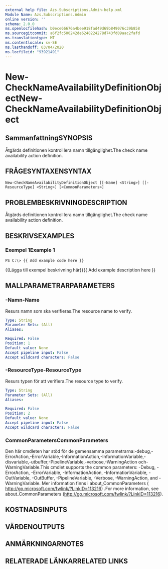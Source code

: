 ```yaml
---
external help file: Azs.Subscriptions.Admin-help.xml
Module Name: Azs.Subscriptions.Admin
online version: ''
schema: 2.0.0
ms.openlocfilehash: b0ece66676a4bee918fad49d69b849076c39b858
ms.sourcegitcommit: a6f2fc500242de6248224278d743fd09aac2fafd
ms.translationtype: MT
ms.contentlocale: sv-SE
ms.lasthandoff: 03/04/2020
ms.locfileid: "93921491"
---
```

# <span data-ttu-id="137b9-101">New-CheckNameAvailabilityDefinitionObject</span><span class="sxs-lookup"><span data-stu-id="137b9-101">New-CheckNameAvailabilityDefinitionObject</span></span>

## <span data-ttu-id="137b9-102">Sammanfattning</span><span class="sxs-lookup"><span data-stu-id="137b9-102">SYNOPSIS</span></span>
<span data-ttu-id="137b9-103">Åtgärds definitionen kontrol lera namn tillgänglighet.</span><span class="sxs-lookup"><span data-stu-id="137b9-103">The check name availability action definition.</span></span>

## <span data-ttu-id="137b9-104">FRÅGESYNTAXEN</span><span class="sxs-lookup"><span data-stu-id="137b9-104">SYNTAX</span></span>

```
New-CheckNameAvailabilityDefinitionObject [[-Name] <String>] [[-ResourceType] <String>] [<CommonParameters>]
```

## <span data-ttu-id="137b9-105">PROBLEMBESKRIVNING</span><span class="sxs-lookup"><span data-stu-id="137b9-105">DESCRIPTION</span></span>
<span data-ttu-id="137b9-106">Åtgärds definitionen kontrol lera namn tillgänglighet.</span><span class="sxs-lookup"><span data-stu-id="137b9-106">The check name availability action definition.</span></span>

## <span data-ttu-id="137b9-107">BESKRIVS</span><span class="sxs-lookup"><span data-stu-id="137b9-107">EXAMPLES</span></span>

### <span data-ttu-id="137b9-108">Exempel 1</span><span class="sxs-lookup"><span data-stu-id="137b9-108">Example 1</span></span>
```
PS C:\> {{ Add example code here }}
```

<span data-ttu-id="137b9-109">{{Lägga till exempel beskrivning här}}</span><span class="sxs-lookup"><span data-stu-id="137b9-109">{{ Add example description here }}</span></span>

## <span data-ttu-id="137b9-110">MALLPARAMETRAR</span><span class="sxs-lookup"><span data-stu-id="137b9-110">PARAMETERS</span></span>

### <span data-ttu-id="137b9-111">-Namn</span><span class="sxs-lookup"><span data-stu-id="137b9-111">-Name</span></span>
<span data-ttu-id="137b9-112">Resurs namn som ska verifieras.</span><span class="sxs-lookup"><span data-stu-id="137b9-112">The resource name to verify.</span></span>

```yaml
Type: String
Parameter Sets: (All)
Aliases: 

Required: False
Position: 1
Default value: None
Accept pipeline input: False
Accept wildcard characters: False
```

### <span data-ttu-id="137b9-113">-ResourceType</span><span class="sxs-lookup"><span data-stu-id="137b9-113">-ResourceType</span></span>
<span data-ttu-id="137b9-114">Resurs typen för att verifiera.</span><span class="sxs-lookup"><span data-stu-id="137b9-114">The resource type to verify.</span></span>

```yaml
Type: String
Parameter Sets: (All)
Aliases: 

Required: False
Position: 2
Default value: None
Accept pipeline input: False
Accept wildcard characters: False
```

### <span data-ttu-id="137b9-115">CommonParameters</span><span class="sxs-lookup"><span data-stu-id="137b9-115">CommonParameters</span></span>
<span data-ttu-id="137b9-116">Den här cmdleten har stöd för de gemensamma parametrarna:-debug,-ErrorAction,-ErrorVariable,-InformationAction,-InformationVariable,-disvariable,-utbuffer,-PipelineVariable,-verbose,-WarningAction och-WarningVariable.</span><span class="sxs-lookup"><span data-stu-id="137b9-116">This cmdlet supports the common parameters: -Debug, -ErrorAction, -ErrorVariable, -InformationAction, -InformationVariable, -OutVariable, -OutBuffer, -PipelineVariable, -Verbose, -WarningAction, and -WarningVariable.</span></span> <span data-ttu-id="137b9-117">Mer information finns i about_CommonParameters ( http://go.microsoft.com/fwlink/?LinkID=113216) .</span><span class="sxs-lookup"><span data-stu-id="137b9-117">For more information, see about_CommonParameters (http://go.microsoft.com/fwlink/?LinkID=113216).</span></span>

## <span data-ttu-id="137b9-118">KOSTNADS</span><span class="sxs-lookup"><span data-stu-id="137b9-118">INPUTS</span></span>

## <span data-ttu-id="137b9-119">VÄRDEN</span><span class="sxs-lookup"><span data-stu-id="137b9-119">OUTPUTS</span></span>

## <span data-ttu-id="137b9-120">ANMÄRKNINGAR</span><span class="sxs-lookup"><span data-stu-id="137b9-120">NOTES</span></span>

## <span data-ttu-id="137b9-121">RELATERADE LÄNKAR</span><span class="sxs-lookup"><span data-stu-id="137b9-121">RELATED LINKS</span></span>

